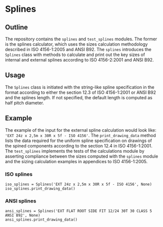 # Splines

## Outline
The repository contains the `splines` and `test_splines` modules. The former is the splines calculator, which uses the sizes calculation methodology described in ISO 4156-1:2005 and ANSI B92. The `splines` introduces the `Splines` class with methods to calculate and print out the key sizes of internal and external splines according to ISO 4156-2:2001 and ANSI B92. 

## Usage
The `Splines` class is initiated with the string-like spline specification in the format according to either the section 12.3 of ISO 4156-1:2001 or ANSI B92 and the splines length. If not specified, the default length is computed as half pitch diameter. 

## Example
The example of the input for the external spline calculation would look like: `'EXT 24z x 2,5m x 30R x 5f - ISO 4156'`. The `print_drawing_data` method lists the data required for the uniform spline specification on drawings of the spined components according to the section 12.4 in ISO 4156-1:2001. The `test_splines` implements the tests of the calculations module by asserting compliance between the sizes computed with the `splines` module and the sizing calculation examples in appendices to ISO 4156-1:2005.

### ISO splines
```
iso_splines = Splines('EXT 24z x 2,5m x 30R x 5f - ISO 4156', None)
iso_splines.print_drawing_data()
```

### ANSI splines
```
ansi_splines = Splines('EXT FLAT ROOT SIDE FIT 12/24 30T 30 CLASS 5 ANSI B92', None)
ansi_splines.print_drawing_data()
```